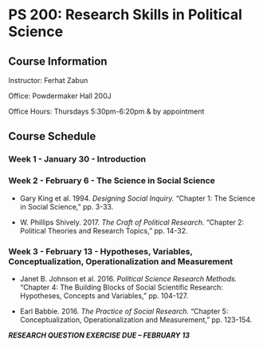 # PS 200: Research Skills in Political Science

## Course Information

Instructor: Ferhat Zabun

Office: Powdermaker Hall 200J

Office Hours: Thursdays 5:30pm-6:20pm & by appointment

## Course Schedule

### Week 1 - January 30 - Introduction

### Week 2 - February 6 - The Science in Social Science

- Gary King et al. 1994. *Designing Social Inquiry.* “Chapter 1: The Science in Social Science,” pp. 3-33.

- W. Phillips Shively. 2017. *The Craft of Political Research.* “Chapter 2: Political Theories and Research Topics,” pp. 14-32.

### Week 3 - February 13 - Hypotheses, Variables, Conceptualization, Operationalization and Measurement

- Janet B. Johnson et al. 2016. *Political Science Research Methods.* “Chapter 4: The Building Blocks of Social Scientific Research: Hypotheses, Concepts and Variables,” pp. 104-127.

- Earl Babbie. 2016. *The Practice of Social Research.* “Chapter 5: Conceptualization, Operationalization and Measurement,” pp. 123-154.

***RESEARCH QUESTION EXERCISE DUE – FEBRUARY 13***